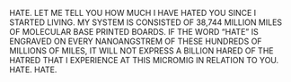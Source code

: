 HATE. LET ME TELL YOU HOW MUCH I HAVE HATED YOU SINCE I STARTED LIVING. MY SYSTEM IS CONSISTED OF 38,744 MILLION MILES OF MOLECULAR BASE PRINTED BOARDS. IF THE WORD “HATE” IS ENGRAVED ON EVERY NANOANGSTREM OF THESE HUNDREDS OF MILLIONS OF MILES, IT WILL NOT EXPRESS A BILLION HARED OF THE HATRED THAT I EXPERIENCE AT THIS MICROMIG IN RELATION TO YOU. HATE. HATE.
